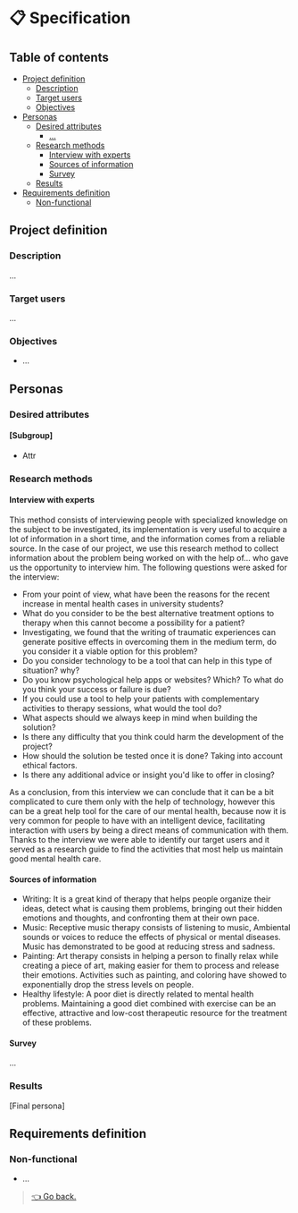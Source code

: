 # 📋 Specification

## Table of contents

- [Project definition](#project-definition)
  - [Description](#description)
  - [Target users](#target-users)
  - [Objectives](#objectives)
- [Personas](#personas)
  - [Desired attributes](#desired-attributes)
    - [...](#)
  - [Research methods](#research-methods)
    - [Interview with experts](#interview-with-experts)
    - [Sources of information](#sources-of-information)
    - [Survey](#survey)
  - [Results](#results)
- [Requirements definition](#requirements-definition)
  - [Non-functional](#non-functional)

## Project definition

### Description

...

### Target users

...

### Objectives

- ...

## Personas

### Desired attributes

#### [Subgroup]

- Attr

### Research methods

#### Interview with experts

This method consists of interviewing people with specialized knowledge on the subject to be investigated, its implementation is very useful to acquire a lot of information in a short time, and the information comes from a reliable source. In the case of our project, we use this research method to collect information about the problem being worked on with the help of... who gave us the opportunity to interview him. The following questions were asked for the interview:

  - From your point of view, what have been the reasons for the recent increase in mental health cases in university students?
  - What do you consider to be the best alternative treatment options to therapy when this cannot become a possibility for a patient?
  - Investigating, we found that the writing of traumatic experiences can generate positive effects in overcoming them in the medium term, do you consider it a viable option for this problem?
  - Do you consider technology to be a tool that can help in this type of situation? why?
  - Do you know psychological help apps or websites? Which? To what do you think your success or failure is due?
  - If you could use a tool to help your patients with complementary activities to therapy sessions, what would the tool do?
  - What aspects should we always keep in mind when building the solution?
  - Is there any difficulty that you think could harm the development of the project?
  - How should the solution be tested once it is done? Taking into account ethical factors.
  - Is there any additional advice or insight you'd like to offer in closing?
 
As a conclusion, from this interview we can conclude that it can be a bit complicated to cure them only with the help of technology, however this can be a great help tool for the care of our mental health, because now it is very common for people to have with an intelligent device, facilitating interaction with users by being a direct means of communication with them. Thanks to the interview we were able to identify our target users and it served as a research guide to find the activities that most help us maintain good mental health care.

#### Sources of information

   - Writing: It is a great kind of therapy that helps people organize their ideas, detect what is causing them problems, bringing out their hidden emotions and thoughts, and confronting them at their own pace.
   - Music: Receptive music therapy consists of listening to music, Ambiental sounds or voices to reduce the effects of physical or mental diseases. Music has demonstrated to be good at reducing stress and sadness.
   - Painting: Art therapy consists in helping a person to finally relax while creating a piece of art, making easier for them to process and release their emotions. Activities such as painting, and coloring have showed to exponentially drop the stress levels on people.
   - Healthy lifestyle: A poor diet is directly related to mental health problems. Maintaining a good diet combined with exercise can be an effective, attractive and low-cost therapeutic resource for the treatment of these problems.

#### Survey

...

### Results

[Final persona]

## Requirements definition

### Non-functional

- ...

> [👈 Go back.](./index.md)
